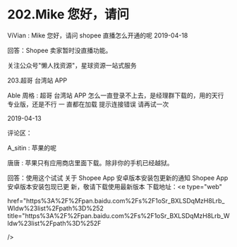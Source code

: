 # 202.Mike 您好，请问

ViVian : Mike 您好，请问 shopee 直播怎么开通的呢 2019-04-18

回答：Shopee 卖家暂时没直播功能。

关注公众号"懒人找资源"，星球资源一站式服务

203.超哥 台湾站 APP

Able 周格 : 超哥 台湾站 APP 怎么一直登录不上去，是经理群下载的，用的天行专业版，还是不行 一 直都在加载 提示连接错误 请再试一次

2019-04-13

评论区：

A_sitin : 苹果的呢

唐唐 : 苹果只有应用商店里面下载。除非你的手机已经越狱。

回答：使用这个试试 关于 Shopee App 安卓版本安装包更新的通知 Shopee App 安卓版本安装包现已更 新，敬请下载使用最新版本 下载地址：<e type="web"

href="https%3A%2F%2Fpan.baidu.com%2Fs%2F1oSr_BXLSDqMzH8Lrb_Wldw%23list%2Fpath%3D%252 title="https%3A%2F%2Fpan.baidu.com%2Fs%2F1oSr_BXLSDqMzH8Lrb_Wldw%23list%2Fpath%3D%252F

/>